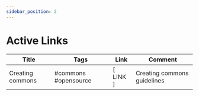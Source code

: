 ```yaml
---
sidebar_position: 2
---
```


# Active Links

| Title            	| Tags                 	| Link     	| Comment                     	|
|------------------	|----------------------	|----------	|-----------------------------	|
| Creating commons 	| #commons #opensource 	| [ LINK ] 	| Creating commons guidelines 	|
